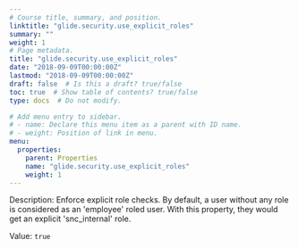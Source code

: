 ```yaml
---
# Course title, summary, and position.
linktitle: "glide.security.use_explicit_roles"
summary: ""
weight: 1
# Page metadata.
title: "glide.security.use_explicit_roles"
date: "2018-09-09T00:00:00Z"
lastmod: "2018-09-09T00:00:00Z"
draft: false  # Is this a draft? true/false
toc: true  # Show table of contents? true/false
type: docs  # Do not modify.

# Add menu entry to sidebar.
# - name: Declare this menu item as a parent with ID name.
# - weight: Position of link in menu.
menu:
  properties:
    parent: Properties
    name: "glide.security.use_explicit_roles"
    weight: 1
---
```


Description: Enforce explicit role checks. By default, a user without any role is considered as an 'employee' roled user. With this property, they would get an explicit 'snc_internal' role.


Value: `true`